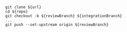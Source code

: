     git clone ${url}
    cd ${repo}
    git checkout -b ${reviewBranch} ${integrationBranch}
    ...
    git push --set-upstream origin ${reviewBranch}

